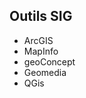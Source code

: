 ##  Outils SIG
- ArcGIS<!-- .element class="fragment" -->
- MapInfo <!-- .element class="fragment" -->
- geoConcept <!-- .element class="fragment" -->
- Geomedia <!-- .element class="fragment" -->
- QGis <!-- .element class="fragment" -->
